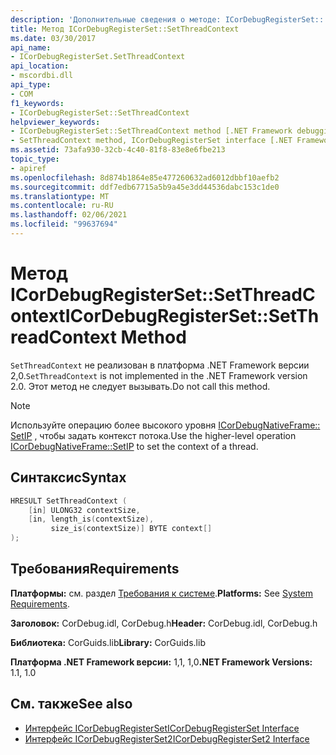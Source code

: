 ```yaml
---
description: 'Дополнительные сведения о методе: ICorDebugRegisterSet:: SetThreadContext'
title: Метод ICorDebugRegisterSet::SetThreadContext
ms.date: 03/30/2017
api_name:
- ICorDebugRegisterSet.SetThreadContext
api_location:
- mscordbi.dll
api_type:
- COM
f1_keywords:
- ICorDebugRegisterSet::SetThreadContext
helpviewer_keywords:
- ICorDebugRegisterSet::SetThreadContext method [.NET Framework debugging]
- SetThreadContext method, ICorDebugRegisterSet interface [.NET Framework debugging]
ms.assetid: 73afa930-32cb-4c40-81f8-83e8e6fbe213
topic_type:
- apiref
ms.openlocfilehash: 8d874b1864e85e477260632ad6012dbbf10aefb2
ms.sourcegitcommit: ddf7edb67715a5b9a45e3dd44536dabc153c1de0
ms.translationtype: MT
ms.contentlocale: ru-RU
ms.lasthandoff: 02/06/2021
ms.locfileid: "99637694"
---
```

# <a name="icordebugregistersetsetthreadcontext-method"></a><span data-ttu-id="64275-103">Метод ICorDebugRegisterSet::SetThreadContext</span><span class="sxs-lookup"><span data-stu-id="64275-103">ICorDebugRegisterSet::SetThreadContext Method</span></span>

<span data-ttu-id="64275-104">`SetThreadContext` не реализован в платформа .NET Framework версии 2,0.</span><span class="sxs-lookup"><span data-stu-id="64275-104">`SetThreadContext` is not implemented in the .NET Framework version 2.0.</span></span> <span data-ttu-id="64275-105">Этот метод не следует вызывать.</span><span class="sxs-lookup"><span data-stu-id="64275-105">Do not call this method.</span></span>  
  
> [!NOTE]
> <span data-ttu-id="64275-106">Используйте операцию более высокого уровня [ICorDebugNativeFrame:: SetIP](icordebugnativeframe-setip-method.md) , чтобы задать контекст потока.</span><span class="sxs-lookup"><span data-stu-id="64275-106">Use the higher-level operation [ICorDebugNativeFrame::SetIP](icordebugnativeframe-setip-method.md) to set the context of a thread.</span></span>  
  
## <a name="syntax"></a><span data-ttu-id="64275-107">Синтаксис</span><span class="sxs-lookup"><span data-stu-id="64275-107">Syntax</span></span>  
  
```cpp  
HRESULT SetThreadContext (  
    [in] ULONG32 contextSize,  
    [in, length_is(contextSize),  
         size_is(contextSize)] BYTE context[]  
);  
```  
  
## <a name="requirements"></a><span data-ttu-id="64275-108">Требования</span><span class="sxs-lookup"><span data-stu-id="64275-108">Requirements</span></span>  

 <span data-ttu-id="64275-109">**Платформы:** см. раздел [Требования к системе](../../get-started/system-requirements.md).</span><span class="sxs-lookup"><span data-stu-id="64275-109">**Platforms:** See [System Requirements](../../get-started/system-requirements.md).</span></span>  
  
 <span data-ttu-id="64275-110">**Заголовок:** CorDebug.idl, CorDebug.h</span><span class="sxs-lookup"><span data-stu-id="64275-110">**Header:** CorDebug.idl, CorDebug.h</span></span>  
  
 <span data-ttu-id="64275-111">**Библиотека:** CorGuids.lib</span><span class="sxs-lookup"><span data-stu-id="64275-111">**Library:** CorGuids.lib</span></span>  
  
 <span data-ttu-id="64275-112">**Платформа .NET Framework версии:** 1,1, 1,0</span><span class="sxs-lookup"><span data-stu-id="64275-112">**.NET Framework Versions:** 1.1, 1.0</span></span>  
  
## <a name="see-also"></a><span data-ttu-id="64275-113">См. также</span><span class="sxs-lookup"><span data-stu-id="64275-113">See also</span></span>

- [<span data-ttu-id="64275-114">Интерфейс ICorDebugRegisterSet</span><span class="sxs-lookup"><span data-stu-id="64275-114">ICorDebugRegisterSet Interface</span></span>](icordebugregisterset-interface.md)
- [<span data-ttu-id="64275-115">Интерфейс ICorDebugRegisterSet2</span><span class="sxs-lookup"><span data-stu-id="64275-115">ICorDebugRegisterSet2 Interface</span></span>](icordebugregisterset2-interface.md)
